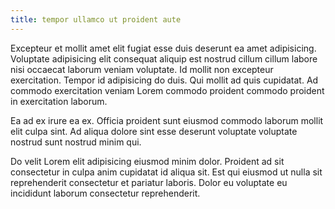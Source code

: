 ```yaml
---
title: tempor ullamco ut proident aute
---
```


Excepteur et mollit amet elit fugiat esse duis deserunt ea amet adipisicing. Voluptate adipisicing elit consequat aliquip est nostrud cillum cillum labore nisi occaecat laborum veniam voluptate. Id mollit non excepteur exercitation. Tempor id adipisicing do duis. Qui mollit ad quis cupidatat. Ad commodo exercitation veniam Lorem commodo proident commodo proident in exercitation laborum.

Ea ad ex irure ea ex. Officia proident sunt eiusmod commodo laborum mollit elit culpa sint. Ad aliqua dolore sint esse deserunt voluptate voluptate nostrud sunt nostrud minim qui.

Do velit Lorem elit adipisicing eiusmod minim dolor. Proident ad sit consectetur in culpa anim cupidatat id aliqua sit. Est qui eiusmod ut nulla sit reprehenderit consectetur et pariatur laboris. Dolor eu voluptate eu incididunt laborum consectetur reprehenderit.